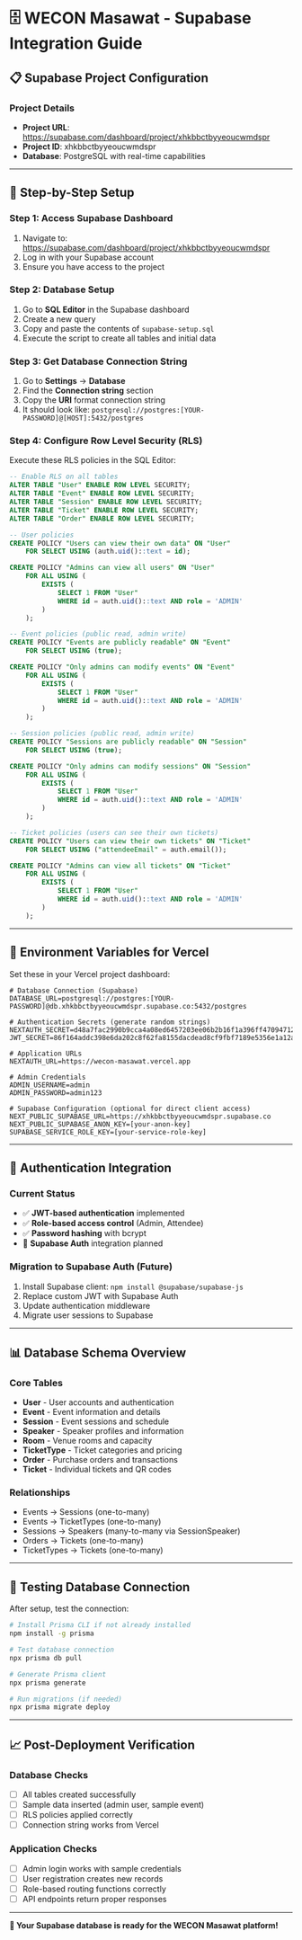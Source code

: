 # 🗄️ WECON Masawat - Supabase Integration Guide

## 📋 **Supabase Project Configuration**

### **Project Details**
- **Project URL**: https://supabase.com/dashboard/project/xhkbbctbyyeoucwmdspr
- **Project ID**: xhkbbctbyyeoucwmdspr
- **Database**: PostgreSQL with real-time capabilities

---

## 🚀 **Step-by-Step Setup**

### **Step 1: Access Supabase Dashboard**
1. Navigate to: https://supabase.com/dashboard/project/xhkbbctbyyeoucwmdspr
2. Log in with your Supabase account
3. Ensure you have access to the project

### **Step 2: Database Setup**
1. Go to **SQL Editor** in the Supabase dashboard
2. Create a new query
3. Copy and paste the contents of `supabase-setup.sql`
4. Execute the script to create all tables and initial data

### **Step 3: Get Database Connection String**
1. Go to **Settings** → **Database**
2. Find the **Connection string** section
3. Copy the **URI** format connection string
4. It should look like: `postgresql://postgres:[YOUR-PASSWORD]@[HOST]:5432/postgres`

### **Step 4: Configure Row Level Security (RLS)**
Execute these RLS policies in the SQL Editor:

```sql
-- Enable RLS on all tables
ALTER TABLE "User" ENABLE ROW LEVEL SECURITY;
ALTER TABLE "Event" ENABLE ROW LEVEL SECURITY;
ALTER TABLE "Session" ENABLE ROW LEVEL SECURITY;
ALTER TABLE "Ticket" ENABLE ROW LEVEL SECURITY;
ALTER TABLE "Order" ENABLE ROW LEVEL SECURITY;

-- User policies
CREATE POLICY "Users can view their own data" ON "User"
    FOR SELECT USING (auth.uid()::text = id);

CREATE POLICY "Admins can view all users" ON "User"
    FOR ALL USING (
        EXISTS (
            SELECT 1 FROM "User" 
            WHERE id = auth.uid()::text AND role = 'ADMIN'
        )
    );

-- Event policies (public read, admin write)
CREATE POLICY "Events are publicly readable" ON "Event"
    FOR SELECT USING (true);

CREATE POLICY "Only admins can modify events" ON "Event"
    FOR ALL USING (
        EXISTS (
            SELECT 1 FROM "User" 
            WHERE id = auth.uid()::text AND role = 'ADMIN'
        )
    );

-- Session policies (public read, admin write)
CREATE POLICY "Sessions are publicly readable" ON "Session"
    FOR SELECT USING (true);

CREATE POLICY "Only admins can modify sessions" ON "Session"
    FOR ALL USING (
        EXISTS (
            SELECT 1 FROM "User" 
            WHERE id = auth.uid()::text AND role = 'ADMIN'
        )
    );

-- Ticket policies (users can see their own tickets)
CREATE POLICY "Users can view their own tickets" ON "Ticket"
    FOR SELECT USING ("attendeeEmail" = auth.email());

CREATE POLICY "Admins can view all tickets" ON "Ticket"
    FOR ALL USING (
        EXISTS (
            SELECT 1 FROM "User" 
            WHERE id = auth.uid()::text AND role = 'ADMIN'
        )
    );
```

---

## 🔧 **Environment Variables for Vercel**

Set these in your Vercel project dashboard:

```env
# Database Connection (Supabase)
DATABASE_URL=postgresql://postgres:[YOUR-PASSWORD]@db.xhkbbctbyyeoucwmdspr.supabase.co:5432/postgres

# Authentication Secrets (generate random strings)
NEXTAUTH_SECRET=d48a7fac2990b9cca4a08ed6457203ee06b2b16f1a396ff47094712b9fa91239
JWT_SECRET=86f164addc398e6da202c8f62fa8155dacdead8cf9fbf7189e5356e1a12a87c8

# Application URLs
NEXTAUTH_URL=https://wecon-masawat.vercel.app

# Admin Credentials
ADMIN_USERNAME=admin
ADMIN_PASSWORD=admin123

# Supabase Configuration (optional for direct client access)
NEXT_PUBLIC_SUPABASE_URL=https://xhkbbctbyyeoucwmdspr.supabase.co
NEXT_PUBLIC_SUPABASE_ANON_KEY=[your-anon-key]
SUPABASE_SERVICE_ROLE_KEY=[your-service-role-key]
```

---

## 🔐 **Authentication Integration**

### **Current Status**
- ✅ **JWT-based authentication** implemented
- ✅ **Role-based access control** (Admin, Attendee)
- ✅ **Password hashing** with bcrypt
- 🔄 **Supabase Auth** integration planned

### **Migration to Supabase Auth (Future)**
1. Install Supabase client: `npm install @supabase/supabase-js`
2. Replace custom JWT with Supabase Auth
3. Update authentication middleware
4. Migrate user sessions to Supabase

---

## 📊 **Database Schema Overview**

### **Core Tables**
- **User** - User accounts and authentication
- **Event** - Event information and details
- **Session** - Event sessions and schedule
- **Speaker** - Speaker profiles and information
- **Room** - Venue rooms and capacity
- **TicketType** - Ticket categories and pricing
- **Order** - Purchase orders and transactions
- **Ticket** - Individual tickets and QR codes

### **Relationships**
- Events → Sessions (one-to-many)
- Events → TicketTypes (one-to-many)
- Sessions → Speakers (many-to-many via SessionSpeaker)
- Orders → Tickets (one-to-many)
- TicketTypes → Tickets (one-to-many)

---

## 🧪 **Testing Database Connection**

After setup, test the connection:

```bash
# Install Prisma CLI if not already installed
npm install -g prisma

# Test database connection
npx prisma db pull

# Generate Prisma client
npx prisma generate

# Run migrations (if needed)
npx prisma migrate deploy
```

---

## 📈 **Post-Deployment Verification**

### **Database Checks**
- [ ] All tables created successfully
- [ ] Sample data inserted (admin user, sample event)
- [ ] RLS policies applied correctly
- [ ] Connection string works from Vercel

### **Application Checks**
- [ ] Admin login works with sample credentials
- [ ] User registration creates new records
- [ ] Role-based routing functions correctly
- [ ] API endpoints return proper responses

---

**🎉 Your Supabase database is ready for the WECON Masawat platform!**
